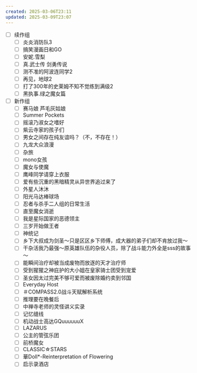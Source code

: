 ```yaml
---
created: 2025-03-06T23:11
updated: 2025-03-09T23:07
---
```

- [ ] 续作组
  - [ ] 炎炎消防队3
  - [ ] 搞笑漫画日和GO
  - [ ] 安妮.雪梨
  - [ ] 真.武士传 剑勇传说
  - [ ] 测不准的阿波连同学2
  - [ ] 再见，地球2
  - [ ] 打了300年的史莱姆不知不觉练到满级2
  - [ ] 黑执事.绿之魔女篇
- [ ] 新作组
  - [ ] 赛马娘 芦毛灰姑娘
  - [ ] Summer Pockets
  - [ ] 摇滚乃淑女之嗜好
  - [ ] 紫云寺家的孩子们
  - [ ] 男女之间存在纯友谊吗？（不，不存在！）
  - [ ] 九龙大众浪漫
  - [ ] 杂旅
  - [ ] mono女孩
  - [ ] 魔女与使魔
  - [ ] 鹰峰同学请穿上衣服
  - [ ] 爱有些沉重的黑暗精灵从异世界追过来了
  - [ ] 外星人沐沐
  - [ ] 阳光马达棒球场
  - [ ] 忍者与杀手二人组的日常生活
  - [ ] 直至魔女消逝
  - [ ] 我是星际国家的恶德领主
  - [ ] 三岁开始做王者
  - [ ] 神统记
  - [ ] 乡下大叔成为剑圣～只是区区乡下师傅，成大器的弟子们却不肯放过我～
  - [ ] 干杂活我乃最强～原英雄队伍的杂役人员，除了战斗能力外全是sss的故事～
  - [ ] 能瞬间治疗却被当成废物而放逐的天才治疗师
  - [ ] 受到猩猩之神庇护的大小姐在皇家骑士团受到宠爱
  - [ ] 圣女因太过完美不够可爱而被废除婚约卖到邻国
  - [ ] Everyday Host
  - [ ] ＃COMPASS2.0战斗天赋解析系统
  - [ ] 推理要在晚餐后
  - [ ] 中禅寺老师的灵怪讲义实录
  - [ ] 记忆缝线
  - [ ] 机动战士高达GQuuuuuuX
  - [ ] LAZARUS
  - [ ] 公主的管弦乐团
  - [ ] 前桥魔女
  - [ ] CLASSIC☆STARS
  - [ ] 華Doll*-Reinterpretation of Flowering
  - [ ] 启示录酒店